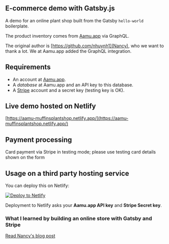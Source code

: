 ## E-commerce demo with Gatsby.js
A demo for an online plant shop built from the Gatsby `hello-world` boilerplate.

The product inventory comes from [Aamu.app](Aamu.app) via GraphQL.

The original author is [https://github.com/nhuynh1](Nancy), who we want to thank a lot. We at Aamu.app added the GraphQL integration.

## Requirements

- An account at [Aamu.app](Aamu.app).
- A *database* at Aamu.app and an API key to this database.
- A [Stripe](https://stripe.com/) account and a secret key (testing key is OK).

## Live demo hosted on Netlify
[https://aamu-muffinsplantshop.netlify.app/](https://aamu-muffinsplantshop.netlify.app/)

## Payment processing
Card payment via Stripe in testing mode; please use testing card details shown on the form

## Usage on a third party hosting service

You can deploy this on Netlify: 

[![Deploy to Netlify](https://www.netlify.com/img/deploy/button.svg)](https://app.netlify.com/start/deploy?repository=https://github.com/AamuApp/muffinsplantshop)

Deployment to Netlify asks your **Aamu.app API key** and **Stripe Secret key**.

### What I learned by building an online store with Gatsby and Stripe
[Read Nancy's blog post](https://dev.to/nhuynh1/five-things-i-learned-by-building-my-own-shopping-cart-and-checkout-with-gatsby-and-stripe-273k)
